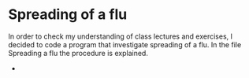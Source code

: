 # Spreading of a flu

In order to check my understanding of class lectures and exercises, I decided to code a program that investigate spreading of a flu. In the file Spreading a flu the procedure is explained.



* 
